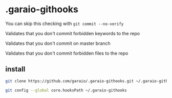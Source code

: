 # .garaio-githooks

You can skip this checking with ```git commit --no-verify```

Validates that you don't commit forbidden keywords to the repo

Validates that you don't commit on master branch

Validates that you don't commit forbidden files to the repo

## install

```bash
git clone https://github.com/garaio/.garaio-githooks.git ~/.garaio-githooks

git config --global core.hooksPath ~/.garaio-githooks
```
